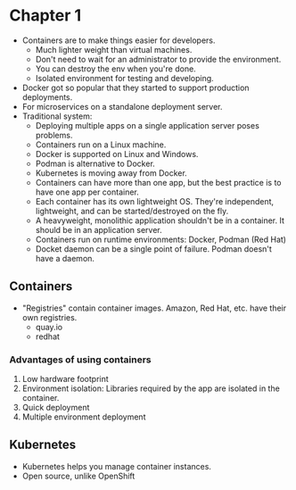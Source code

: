 # Chapter 1
- Containers are to make things easier for developers.
  - Much lighter weight than virtual machines.
  - Don't need to wait for an administrator to provide the environment.
  - You can destroy the env when you're done.
  - Isolated environment for testing and developing.
- Docker got so popular that they started to support production deployments.
- For microservices on a standalone deployment server.
- Traditional system:
  - Deploying multiple apps on a single application server poses problems.
  - Containers run on a Linux machine.
  - Docker is supported on Linux and Windows.
  - Podman is alternative to Docker.
  - Kubernetes is moving away from Docker.
  - Containers can have more than one app, but the best practice is to have one app per container.
  - Each container has its own lightweight OS. They're independent, lightweight, and can be started/destroyed on the fly.
  - A heavyweight, monolithic application shouldn't be in a container. It should be in an application server.
  - Containers run on runtime environments:  Docker, Podman (Red Hat)
  - Docket daemon can be a single point of failure. Podman doesn't have a daemon.
  
## Containers
- "Registries" contain container images. Amazon, Red Hat, etc. have their own registries.
  - quay.io
  - redhat
  
### Advantages of using containers
1. Low hardware footprint
2. Environment isolation: Libraries required by the app are isolated in the container.
3. Quick deployment
4. Multiple environment deployment
  
## Kubernetes
- Kubernetes helps you manage container instances.
- Open source, unlike OpenShift


